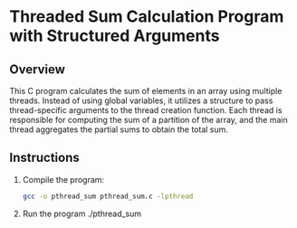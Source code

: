 # Threaded Sum Calculation Program with Structured Arguments

## Overview

This C program calculates the sum of elements in an array using multiple threads. Instead of using global variables, it utilizes a structure to pass thread-specific arguments to the thread creation function. Each thread is responsible for computing the sum of a partition of the array, and the main thread aggregates the partial sums to obtain the total sum.

## Instructions

1. Compile the program:
   ```bash
   gcc -o pthread_sum pthread_sum.c -lpthread


2. Run the program
   ./pthread_sum <array size> <number of threads>
